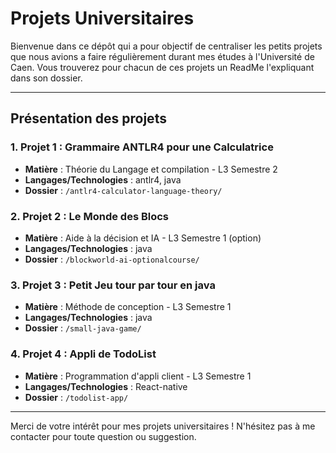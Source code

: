 # Projets Universitaires

Bienvenue dans ce dépôt qui a pour objectif de centraliser les petits projets que nous avions a faire régulièrement durant mes études à l'Université de Caen. Vous trouverez pour chacun de ces projets un ReadMe l'expliquant dans son dossier.

---

## Présentation des projets

### 1. **Projet 1 : Grammaire ANTLR4 pour une Calculatrice**
- **Matière** : Théorie du Langage et compilation - L3 Semestre 2
- **Langages/Technologies** : antlr4, java
- **Dossier** : `/antlr4-calculator-language-theory/`

### 2. **Projet 2 : Le Monde des Blocs**
- **Matière** : Aide à la décision et IA - L3 Semestre 1 (option)
- **Langages/Technologies** : java
- **Dossier** : `/blockworld-ai-optionalcourse/`

### 3. **Projet 3 : Petit Jeu tour par tour en java**
- **Matière** : Méthode de conception - L3 Semestre 1
- **Langages/Technologies** : java
- **Dossier** : `/small-java-game/`

### 4. **Projet 4 : Appli de TodoList**
- **Matière** : Programmation d'appli client - L3 Semestre 1
- **Langages/Technologies** : React-native
- **Dossier** : `/todolist-app/`

---

Merci de votre intérêt pour mes projets universitaires ! N'hésitez pas à me contacter pour toute question ou suggestion.